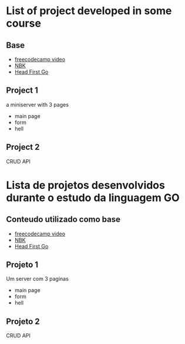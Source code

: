 # List of project developed in some course

## Base

- <a href="https://www.youtube.com/watch?v=jFfo23yIWac&t=453s&ab_channel=freeCodeCamp.org">freecodecamp video</a>
- <a href="https://www.youtube.com/watch?v=WQ-mg59x9PU&list=PLUbb2i4BuuzCX8CLeArvx663_0a_hSguW&index=2&ab_channel=NBKMundoTech"> NBK </a>
- <a href="https://www.amazon.com.br/Head-First-Go-Jay-Mcgavren/dp/1491969555/ref=sr_1_1?keywords=head+first+go&qid=1668109997&qu=eyJxc2MiOiIwLjAwIiwicXNhIjoiMC4wMCIsInFzcCI6IjAuMDAifQ%3D%3D&sr=8-1&ufe=app_do%3Aamzn1.fos.6121c6c4-c969-43ae-92f7-cc248fc6181d">Head First Go</a>

## Project 1

a miniserver with 3 pages

- main page
- form
- hell

## Project 2

CRUD API

# Lista de projetos desenvolvidos durante o estudo da linguagem GO

## Conteudo utilizado como base

- <a href="https://www.youtube.com/watch?v=jFfo23yIWac&t=453s&ab_channel=freeCodeCamp.org">freecodecamp video</a>
- <a href="https://www.youtube.com/watch?v=WQ-mg59x9PU&list=PLUbb2i4BuuzCX8CLeArvx663_0a_hSguW&index=2&ab_channel=NBKMundoTech"> NBK </a>
- <a href="https://www.amazon.com.br/Head-First-Go-Jay-Mcgavren/dp/1491969555/ref=sr_1_1?keywords=head+first+go&qid=1668109997&qu=eyJxc2MiOiIwLjAwIiwicXNhIjoiMC4wMCIsInFzcCI6IjAuMDAifQ%3D%3D&sr=8-1&ufe=app_do%3Aamzn1.fos.6121c6c4-c969-43ae-92f7-cc248fc6181d">Head First Go</a>

## Projeto 1

Um server com 3 paginas

- main page
- form
- hell

## Projeto 2

CRUD API
